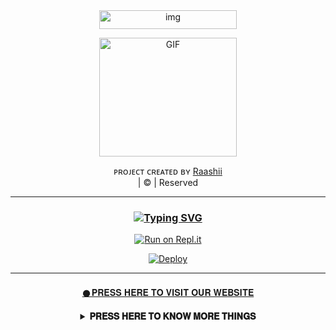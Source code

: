 <div align="center">
<img 
src="https://s10.gifyu.com/images/87644b9756a75c15a840372f61531b14.png" alt="img" width="220" height="30"/>
</p>
        <img 
src="https://tenor.com/view/school-live-cute-hello-anime-girl-yuki-takeya-gif-14815980.gif" alt="GIF" width="220" height="190"/>
</p>

</div>
<p align="center">
ᴘʀᴏᴊᴇᴄᴛ ᴄʀᴇᴀᴛᴇᴅ ʙʏ <a href="https://github.com/Raashii">Raashii</a>
    <br>
       | © |
        Reserved 
    <br> 
</p>

- - -

<div align="center">

### [![Typing SVG](https://readme-typing-svg.herokuapp.com?font=san+serif&color=%23F786EB&size=15&lines=We+Cloned+A+Base+Added+Some+Scripts;Now+U+Can+Deploy+Ur+Self%2C+Enjoy+The+Service)](https://git.io/typing-svg)
<p align="center">

[![Run on Repl.it](https://repl.it/badge/github/quiec/whatsAlfa)](https://replit.com/@Hua-Yuan-takemi/Zaramwol-Qr)

[![Deploy](https://www.herokucdn.com/deploy/button.svg)](https://bit.ly/3G36is6)
    
- - -
</p>
</div>
<div align="center">
<a href="https://zaramwol.yolasite.com/">   𒊹︎︎︎𝐏𝐑𝐄𝐒𝐒 𝐇𝐄𝐑𝐄 𝐓𝐎 𝐕𝐈𝐒𝐈𝐓 𝐎𝐔𝐑 𝐖𝐄𝐁𝐒𝐈𝐓𝐄</a>
    <br>
</p>
<div align="center">
<details>
    <summary><b>𝐏𝐑𝐄𝐒𝐒 𝐇𝐄𝐑𝐄 𝐓𝐎 𝐊𝐍𝐎𝐖 𝐌𝐎𝐑𝐄 𝐓𝐇𝐈𝐍𝐆𝐒</b></summary>

</p>

```
If Repl.it not working Try Termux for Qr scanning.
    Just Copy the Link Below in Termux

     bash <(curl -L https://t.ly/tHxh)
```
## F.A.Q
Answer a few frequently asked questions;
### Can you read my messages?
This project is open source so all the codes are clear. Neither less nor more; you can look what you want. **We absolutely do not have access to your accounts.**

### What about our security?
If you are concerned about security, you can install it on your own computer. If you think someone else has captured your data, simply click on **Whatsapp> Three Dots> Whatsapp Web> Logout** from all sessions button.

### Is it paid?
**Of course not.** It will never happen. But you can donate to us. You can reach me via [Telegram](https://t.me/fusuf) .

### ⚠️ Warning! 
```
Due to Userbot; Your WhatsApp account may be banned.
This is an open source project, you are responsible for everything you do. 
Absolutely, Asena executives do not accept responsibility.
By establishing the Asena, you are deemed to have accepted these responsibilities.
```
  
## Developers
  <div align="center">
    
  [![Raashii](https://github.com/Raashii.png?size=100)](https://github.com/Raashii) |  [![Jokerser](https://github.com/j0kerser.png?size=100)](https://github.com/j0kerser) | [![afnanplk](https://github.com/afnanplk.png?size=100)](https://github.com/afnanplk) 
----|----|----
[Raashii](https://github.com/Raashii)  | [Jokerser](https://github.com/j0kerser) | [afnanplk](https://github.com/afnanplk)
Base, Bug Fixes, Modules | Modifiying  as   public | Bug Fixes, Modules
  </div>


## License
This project is protected by `GNU General Public Licence v3.0` license.

### Disclaimer
`WhatsApp` name, its variations and the logo are registered trademarks of Facebook. We have nothing to do with the registered trademark
